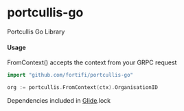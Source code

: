 # portcullis-go
Portcullis Go Library

#### Usage
FromContext() accepts the context from your GRPC request
```go
import "github.com/fortifi/portcullis-go"

org := portcullis.FromContext(ctx).OrganisationID
```

Dependencies included in [Glide](https://glide.sh/).lock